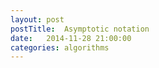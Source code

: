 ```yaml
---
layout: post
postTitle:  Asymptotic notation
date:   2014-11-28 21:00:00
categories: algorithms 
---
```


